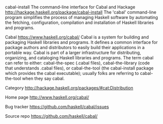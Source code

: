 


cabal-install
The command-line interface for Cabal and Hackage
http://hackage.haskell.org/package/cabal-install
The 'cabal' command-line program simplifies the process of managing Haskell software by automating the fetching, configuration, compilation and installation of Haskell libraries and programs.

Cabal
https://www.haskell.org/cabal/
Cabal is a system for building and packaging Haskell libraries and programs. It defines a common interface for package authors and distributors to easily build their applications in a portable way. Cabal is part of a larger infrastructure for distributing, organizing, and cataloging Haskell libraries and programs.
The term cabal can refer to either: cabal-the-spec (.cabal files), cabal-the-library (code that understands .cabal files), or cabal-the-tool (the cabal-install package which provides the cabal executable); usually folks are referring to cabal-the-tool when they say cabal.

Category
http://hackage.haskell.org/packages/#cat:Distribution

Home page
http://www.haskell.org/cabal/

Bug tracker
https://github.com/haskell/cabal/issues

Source repo
https://github.com/haskell/cabal/
